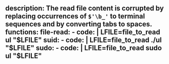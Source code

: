 description: The read file content is corrupted by replacing occurrences of `$'\b_'` to terminal sequences and by converting tabs to spaces.
functions:
  file-read:
    - code: |
        LFILE=file_to_read
        ul "$LFILE"
  suid:
    - code: |
        LFILE=file_to_read
        ./ul "$LFILE"
  sudo:
    - code: |
        LFILE=file_to_read
        sudo ul "$LFILE"
---
